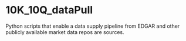 # 10K_10Q_dataPull
Python scripts that enable a data supply pipeline from EDGAR and other publicly available market data repos are sources.
